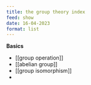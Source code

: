 ```yaml
---
title: the group theory index
feed: show
date: 16-04-2023
format: list
---
```



**Basics**
- [[group operation]]
- [[abelian group]]
- [[group isomorphism]]
- 